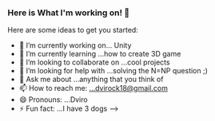 ### Here is What I'm working on! 👋



Here are some ideas to get you started:

- 🔭 I’m currently working on... Unity
- 🌱 I’m currently learning ...how to create 3D game
- 👯 I’m looking to collaborate on ...cool projects
- 🤔 I’m looking for help with ...solving the N=NP question ;)
- 💬 Ask me about ...anything that you think of
- 📫 How to reach me: ...dvirock18@gmail.com
- 😄 Pronouns: ...Dviro
- ⚡ Fun fact: ...I have 3 dogs
-->
